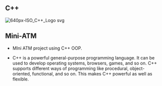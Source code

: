 ## C++
![640px-ISO_C++_Logo svg](https://user-images.githubusercontent.com/88311316/151832566-ef04939a-494c-40c9-937f-8917a348feee.png)

## Mini-ATM

- MIni ATM project using C++ OOP.

- C++ is a powerful general-purpose programming language. It can be used to develop operating systems, browsers, games, and so on. C++ supports different ways of programming like procedural, object-oriented, functional, and so on. This makes C++ powerful as well as flexible.
